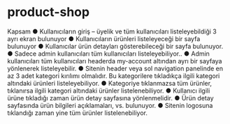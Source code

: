# product-shop
Kapsam
● Kullanıcıların giriş – üyelik ve tüm kullanıcıları listeleyebildiği 3 ayrı ekran bulunuyor
● Kullanıcıların ürünleri listeleyeceği bir sayfa bulunuyor
● Kullanıcılar ürün detayları gösterebileceği bir sayfa bulunuyor.
● Sadece admin kullanıcıları tüm kullanıcıları listeleyebiliyor..
● Admin kullanıcıları tüm kullanıcıları headerda my-account altından ayrı bir sayfaya yönlenerek listeleyebilir.
● Sitenin header veya sol navigation panelinde en az 3 adet kategori kırılımı olmalıdır. Bu kategorilere tıkladıkça ilgili kategori altındaki ürünleri listeleyebiliyor.
● Kategoriye tıklanmazsa tüm ürünler, tıklanırsa ilgili kategori altındaki ürünler listelenebiliyor.
● Kullanıcı ilgili ürüne tıkladığı zaman ürün detay sayfasına yönlenmelidir.
● Ürün detay sayfasında ürün bilgileri açıklamaları, vs. bulunuyor.
● Sitenin logosuna tıklandığı zaman yine tüm ürünler listelenebiliyor.
